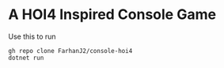 # A HOI4 Inspired Console Game

Use this to run
```
gh repo clone FarhanJ2/console-hoi4
dotnet run
```
